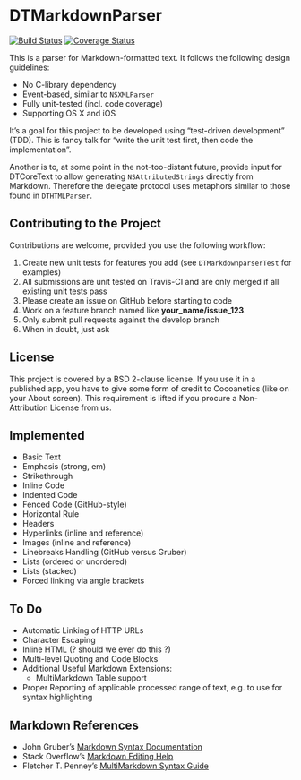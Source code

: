DTMarkdownParser
================

[![Build Status](https://travis-ci.org/Cocoanetics/DTMarkdownParser.png?branch=develop)](https://travis-ci.org/Cocoanetics/DTMarkdownParser) [![Coverage Status](https://coveralls.io/repos/Cocoanetics/DTMarkdownParser/badge.png?branch=develop)](https://coveralls.io/r/Cocoanetics/DTMarkdownParser?branch=develop) 

This is a parser for Markdown-formatted text. It follows the following design guidelines:

- No C-library dependency
- Event-based, similar to `NSXMLParser`
- Fully unit-tested (incl. code coverage)
- Supporting OS X and iOS

It’s a goal for this project to be developed using “test-driven development” (TDD). This is fancy talk for “write the unit test first, then code the implementation”.

Another is to, at some point in the not-too-distant future, provide input for DTCoreText to allow generating `NSAttributedString`s directly from Markdown. Therefore the delegate protocol uses metaphors similar to those found in `DTHTMLParser`.


Contributing to the Project
---------------------------

Contributions are welcome, provided you use the following workflow:

1. Create new unit tests for features you add (see  `DTMarkdownparserTest` for examples)
2. All submissions are unit tested on Travis-CI and are only merged if all existing unit tests pass
3. Please create an issue on GitHub before starting to code
4. Work on a feature branch named like **your_name/issue_123**.
5. Only submit pull requests against the develop branch
6. When in doubt, just ask

License
-------

This project is covered by a BSD 2-clause license. If you use it in a published app, you have to give some form of credit to Cocoanetics (like on your About screen). This requirement is lifted if you procure a Non-Attribution License from us.

Implemented
-----------

- Basic Text
- Emphasis (strong, em)
- Strikethrough
- Inline Code
- Indented Code
- Fenced Code (GitHub-style)
- Horizontal Rule
- Headers
- Hyperlinks (inline and reference)
- Images (inline and reference)
- Linebreaks Handling (GitHub versus Gruber)
- Lists (ordered or unordered)
- Lists (stacked)
- Forced linking via angle brackets

To Do
-----

- Automatic Linking of HTTP URLs
- Character Escaping
- Inline HTML (? should we ever do this ?)
- Multi-level Quoting and Code Blocks
- Additional Useful Markdown Extensions:
	- MultiMarkdown Table support
- Proper Reporting of applicable processed range of text, e.g. to use for syntax highlighting

Markdown References
-------------------

- John Gruber’s [Markdown Syntax Documentation](http://daringfireball.net/projects/markdown/syntax)
- Stack Overflow’s [Markdown Editing Help](http://stackoverflow.com/editing-help)
- Fletcher T. Penney’s [MultiMarkdown Syntax Guide](https://github.com/fletcher/MultiMarkdown/wiki/MultiMarkdown-Syntax-Guide)

